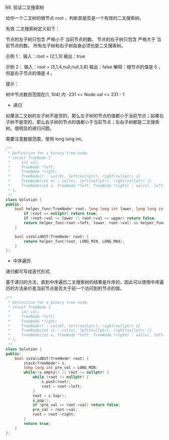 98. 验证二叉搜索树

给你一个二叉树的根节点 root ，判断其是否是一个有效的二叉搜索树。

有效 二叉搜索树定义如下：

节点的左子树只包含 严格小于 当前节点的数。
节点的右子树只包含 严格大于 当前节点的数。
所有左子树和右子树自身必须也是二叉搜索树。
 

示例 1：
输入：root = [2,1,3]
输出：true

示例 2：
输入：root = [5,1,4,null,null,3,6]
输出：false
解释：根节点的值是 5 ，但是右子节点的值是 4 。
 

提示：

树中节点数目范围在[1, 104] 内
-231 <= Node.val <= 231 - 1



* 递归

如果该二叉树的左子树不是空的，那么左子树的节点的值都小于当前节点；如果右子树不是空的，那么右子树的节点的值都小于当前节点；左右子树都是二叉搜索树。很明显的递归问题。

需要注意数据范围，使用 long long int。

```cpp
/**
 * Definition for a binary tree node.
 * struct TreeNode {
 *     int val;
 *     TreeNode *left;
 *     TreeNode *right;
 *     TreeNode() : val(0), left(nullptr), right(nullptr) {}
 *     TreeNode(int x) : val(x), left(nullptr), right(nullptr) {}
 *     TreeNode(int x, TreeNode *left, TreeNode *right) : val(x), left(left), right(right) {}
 * };
 */
class Solution {
public:
    bool helper_func(TreeNode* root, long long int lower, long long int upper) {
        if (root == nullptr) return true;
        if (root->val <= lower || root->val >= upper) return false;
        return helper_func(root->left, lower, root->val) && helper_func(root->right, root->val, upper);
    }

    bool isValidBST(TreeNode* root) {
        return helper_func(root, LONG_MIN, LONG_MAX);
    }
};
```



* 中序遍历

递归都可写成迭代形式.

基于递归的方法，直到中序遍历二叉搜索树的结果是升序的，因此可以使用中序遍历的方法来价差当前节点是否大于前一个访问到的节点的值。

```cpp
/**
 * Definition for a binary tree node.
 * struct TreeNode {
 *     int val;
 *     TreeNode *left;
 *     TreeNode *right;
 *     TreeNode() : val(0), left(nullptr), right(nullptr) {}
 *     TreeNode(int x) : val(x), left(nullptr), right(nullptr) {}
 *     TreeNode(int x, TreeNode *left, TreeNode *right) : val(x), left(left), right(right) {}
 * };
 */
class Solution {
public:
    bool isValidBST(TreeNode* root) {
        stack<TreeNode*> s;
        long long int pre_val = LONG_MIN;
        while(!s.empty() || root != nullptr) {
            while (root != nullptr) {
                s.push(root);
                root = root->left;
            }
            root = s.top();
            s.pop();
            if (pre_val >= root->val) return false;
            pre_val = root->val;
            root = root->right;
        }
        return true;
    }
};
```

